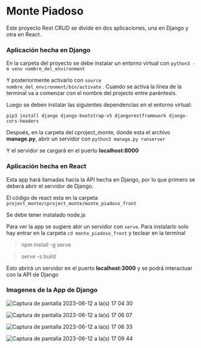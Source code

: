 # Monte Piadoso
Este proyecto Rest CRUD se divide en dos aplicaciones, una en Django y otra en React.

### Aplicación hecha en Django

En la carpeta del proyecto se debe instalar un entorno virtual con `python3 -m venv nombre_del_environment`

Y posteriormente activarlo con `source nombre_del_environment/bin/activate` . Cuando se activa la línea de la terminal va a comenzar con el nombre del projecto entre paréntesis.

Luego se deben instalar las siguientes dependencias en el entorno virtual: 

`pip3 install django django-bootstrap-v5 djangorestframework django-cors-headers`

Después, en la carpeta del cproject_monte, donde esta el archivo **manage.py**, abrir un servidor con `python3 manage.py runserver`

Y el servidor se cargará en el puerto **localhost:8000**

### Aplicación hecha en React

Esta app hará llamadas hacia la API hecha en Django, por lo que primero se deberá abrir el servidor de Django.

El código de react esta en la carpeta `project_monte/cproject_monte/monte_piadoso_front`

Se debe tener instalado node.js

Para ver la app se sugiere abir un servidor con `serve`. Para instalarlo solo hay entrar en la carpeta `cd monte_piadoso_front` y teclear en la terminal 
>npm install -g serve

>serve -s build

Esto abrirá un servidor en el puerto **localhost:3000** y se podrá interactuar con la API de Django

### Imagenes de la App de Django

![Captura de pantalla 2023-06-12 a la(s) 17 04 30](https://github.com/Jazperist/project_monte/assets/39943709/35228c66-dc13-46f8-8c51-7ce3305bd0bd)


![Captura de pantalla 2023-06-12 a la(s) 17 06 07](https://github.com/Jazperist/project_monte/assets/39943709/11170e08-d8e4-4a6c-9e8a-a3227adba45d)

![Captura de pantalla 2023-06-12 a la(s) 17 06 33](https://github.com/Jazperist/project_monte/assets/39943709/676cfd05-4761-4680-9cc6-bc56a13c50e7)

![Captura de pantalla 2023-06-12 a la(s) 17 09 44](https://github.com/Jazperist/project_monte/assets/39943709/ac0fabdf-801a-4bd4-aea4-4ee482072c57)
